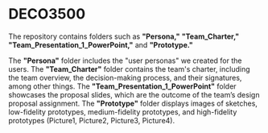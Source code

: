 # DECO3500
The repository contains folders such as **"Persona,"** **"Team_Charter,"** **"Team_Presentation_1_PowerPoint,"** and **"Prototype."** 

The **"Persona"** folder includes the "user personas" we created for the users. 
The **"Team_Charter"** folder contains the team's charter, including the team overview, the decision-making process, and their signatures, among other things. 
The **"Team_Presentation_1_PowerPoint"** folder showcases the proposal slides, which are the outcome of the team’s design proposal assignment. 
The **"Prototype"** folder displays images of sketches, low-fidelity prototypes, medium-fidelity prototypes, and high-fidelity prototypes (Picture1, Picture2, Picture3, Picture4).
